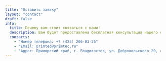 ```yaml
---
title: "Оставить заявку"
layout: "contact"
draft: false
info: 
  title: Почему вам стоит связаться с нами!
  description: Вам будет предоставлена бесплатная консультация нашего специалиста, который подробно расскажет обо всех нюансах
  contacts: 
    - "Номер телефона: +7 (423) 206-03-26"
    - "Email: primtec@primtec.ru"
    - "Адрес: Приморский край, г. Владивосток, ул. Добровольского 20, строение 2, офис 4"
---
```

